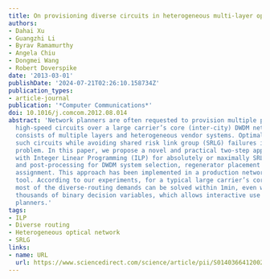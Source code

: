 ```yaml
---
title: On provisioning diverse circuits in heterogeneous multi-layer optical networks
authors:
- Dahai Xu
- Guangzhi Li
- Byrav Ramamurthy
- Angela Chiu
- Dongmei Wang
- Robert Doverspike
date: '2013-03-01'
publishDate: '2024-07-21T02:26:10.158734Z'
publication_types:
- article-journal
publication: '*Computer Communications*'
doi: 10.1016/j.comcom.2012.08.014
abstract: 'Network planners are often requested to provision multiple physically-diverse
  high-speed circuits over a large carrier’s core (inter-city) DWDM network, which
  consists of multiple layers and heterogeneous vendor systems. Optimally provisioning
  such circuits while avoiding shared risk link group (SRLG) failures is an NP-hard
  problem. In this paper, we propose a novel and practical two-step approach: pre-processing
  with Integer Linear Programming (ILP) for absolutely or maximally SRLG-diverse routes
  and post-processing for DWDM system selection, regenerator placement and wavelength
  assignment. This approach has been implemented in a production network planning
  tool. According to our experiments, for a typical large carrier’s core optical network,
  most of the diverse-routing demands can be solved within 1min, even with tens of
  thousands of binary decision variables, which allows interactive use by network
  planners.'
tags:
- ILP
- Diverse routing
- Heterogeneous optical network
- SRLG
links:
- name: URL
  url: https://www.sciencedirect.com/science/article/pii/S0140366412002903
---
```

